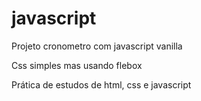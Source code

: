 # javascript

Projeto cronometro com javascript vanilla

Css simples mas usando flebox

Prática de estudos de html, css e javascript